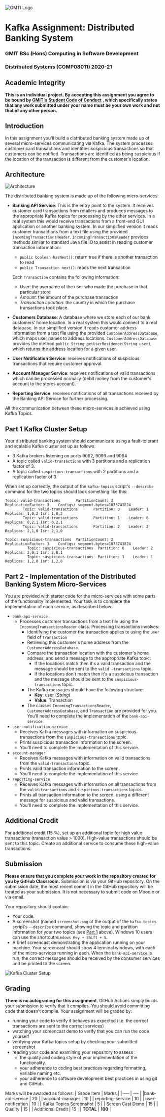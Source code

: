 ![GMTI Logo](gmit-logo.jpg)

# Kafka Assignment: Distributed Banking System

### GMIT BSc (Hons) Computing in Software Development

### Distributed Systems (COMP08011) 2020-21

## Academic Integrity

<!-- ## Kafka Assignment: Distributed Banking System -->


**This is an individual project. By accepting this assignment you agree to be bound
by [GMIT's Student Code of Conduct](https://www.gmit.ie/sites/default/files/public/general/docs/code-student-conduct-2019-2020.pdf)
, which specifically states that any work submitted under your name must be your own work and not that of any other
person.**

## Introduction

In this assignment you'll build a distributed banking system made up of several micro-services communicating via Kafka.
The system processes customer card transactions and identifies suspicious transactions so that customers can be
notified. Transactions are identified as being suspicious if the location of the transaction is different from the
customer's location.

## Architecture

![Architecture](architecture.png)

The distributed banking system is made up of the following micro-services:

- **Banking API Service**: This is the entry point to the system. It receives customer card transactions from retailers
  and produces messages to the appropriate Kafka topics for processing by the other services. In a real system this
  would receive transactions from a front-end GUI application or another banking system. In our simplified version it
  reads customer transactions from a text file using the provided `IncomingTransactionsReader`.
  `IncomingTransactionsReader` provides methods similar to standard Java file IO to assist in reading customer
  transaction information:
    - `public boolean hasNext()`: return true if there is another transaction to read
    - `public Transaction next()`: reads the next transaction

  Each `Transaction` contains the following information:
    - _User_: the username of the user who made the purchase in that particular store
    - _Amount_: the amount of the purchase transaction
    - _Transaction Location_: the country in which the purchase transactions took place.

- **Customers Database**: A database where we store each of our bank customers' home location. In a real system this
  would connect to a real database. In our simplified version it reads customer address information from a text file
  using the provided `CustomerAddressDatabase`, which maps user names to address locations. `CustomerAddressDatabase`
  provides the method `public String getUserResidence(String user)`, which returns the address location for a given
  user.
- **User Notification Service**: receives notifications of suspicious transactions that require customer approval.
- **Account Manager Service**: receives notifications of valid transactions which can be processed normally (debit money
  from the customer's account to the stores account).
- **Reporting Service**:  receives notifications of all transactions received by the Banking API Service for further
  processing.

All the communication between these micro-services is achieved using Kafka Topics.

## Part 1 Kafka Cluster Setup

Your distributed banking system should communicate using a fault-tolerant and scalable Kafka cluster set up as follows:

- 3 Kafka brokers listening on ports 9092, 9093 and 9094
- A topic called `valid-transactions` with 3 partitions and a replication factor of 3.
- A topic called `suspicious-transactions` with 2 partitions and a replication factor of 3.

When set up correctly, the output of the `kafka-topics` script's `--describe` command for the two topics should look
something like this:

```
Topic: valid-transactions       PartitionCount: 3       ReplicationFactor: 3    Configs: segment.bytes=1073741824
        Topic: valid-transactions       Partition: 0    Leader: 1       Replicas: 1,0,2 Isr: 1,0,2
        Topic: valid-transactions       Partition: 1    Leader: 0       Replicas: 0,2,1 Isr: 0,2,1
        Topic: valid-transactions       Partition: 2    Leader: 2       Replicas: 2,1,0 Isr: 2,1,0
```

```
Topic: suspicious-transactions  PartitionCount: 2       ReplicationFactor: 3    Configs: segment.bytes=1073741824
          Topic: suspicious-transactions  Partition: 0    Leader: 2       Replicas: 2,0,1 Isr: 2,0,1
          Topic: suspicious-transactions  Partition: 1    Leader: 1       Replicas: 1,2,0 Isr: 1,2,0
```

## Part 2 - Implementation of the Distributed Banking System Micro-Services

You are provided with starter code for the micro-services with some parts of the functionality implemented. Your task is
to complete the implementation of each service, as described below:

- `bank-api-service`
    - Processes customer transactions from a text file using the `IncomingTransactionsReader` class. Processing
      transactions involves:
        - Identifying the customer the transaction applies to using the `user` field of `Transaction`
        - Retrieving this customer's home address from the `CustomerAddressDatabase`.
        - Compare the transaction location with the customer's home address, and send a message to the appropriate Kafka
          topic:
            - If the locations match then it's a valid transaction and the message should be sent to
              the `valid -transactions` topic.
            - If the locations don't match then it's a suspicious transaction and the message should be sent to the
              `suspicious-transactions` topic.
        - The Kafka messages should have the following structure:
            - **Key**: user (_String_)
            - **Value**: Transaction
        - The classes `IncomingTransactionsReader`, `CustomerAddressDatabase`, and `Transaction` are provided for you.
          You'll need to complete the implementation of the `bank-api-service`.
- `user-notification-service`
    - Receives Kafka messages with information on suspicious transactions from the `suspicious-transactions` topic.
    - Prints suspicious transaction information to the screen.
    - You'll need to complete the implementation of this service.
- `account-manager`
    - Receives Kafka messages with information on valid transactions from the `valid-transactions` topic.
    - Prints valid transaction information to the screen.
    - You'll need to complete the implementation of this service.
- `reporting-service`
    - Receives Kafka messages with information on all transactions from the `valid-transactions`
      and `suspicious-transactions` topics.
    - Prints all transaction information to the screen, using a different message for suspicious and valid transactions.
    - You'll need to complete the implementation of this service.

## Additional Credit

For additional credit (15 %), set up an additional topic for high value transactions (transaction value > 1000).
High-value transactions should be sent to this topic. Create an additional service to consume these high-value
transactions.

## Submission

**Please ensure that you complete your work in the repository created for you by GitHub Classroom.** Submission is via
your GitHub repository. On the submission date, the most recent commit in the GitHub repository will be treated as your
submission. It is not necessary to submit code on Moodle or via email.

Your repository should contain:

- Your code.
- A screenshot (named `screenshot.png` of the output of the `kafka-topics` script's `--describe` command, showing the
  topic and partition information for your two topics (see [Part 1](#part-1-kafka-cluster-setup) above). Windows 10
  users can use the shortcut `Windows Key + Shift + S`.
- A brief screencast demonstrating the application running on your machine. Your screencast should show 4 terminal
  windows, with each of the micro-services running in each. When the `bank-api-service` is run, the correct messages
  should be received by the consumer services and be printed to the screen.

![Kafka Cluster Setup](https://github.com/johnshields/Kafka-Distributed-Banking-System/blob/master/screen-grabs/kafka_cluster_setup.png)

## Grading

**There is no autograding for this assignment**. GitHub Actions simply builds your submission to verify that it
compiles. You should avoid committing code that doesn't compile. Your assignment will be graded by:

- running your code to verify it behaves as expected (i.e. the correct transactions are sent to the correct services)
- watching your screencast demo to verify that you can run the code yourself
- verifying your Kafka topics setup by checking your submitted screenshot
- reading your code and examining your repository to assess :
    - the quality and coding style of your implementation of the functionality.
    - your adherence to coding best practices regarding formatting, variable naming etc.
    - your adherence to software development best practices in using git and GitHub.

Marks will be awarded as follows:
| Grade Item | Marks | | --- | --- | |bank-api-service | 20 | | account-manager | 10 | | reporting-service | 10 | |
user-notification | 10 | | Kafka Topics Screenshot | 5 | | Screen Cast Demo | 15 | | Quality | 15 | | Additional Credit
| 15 | | **TOTAL** | **100** |

